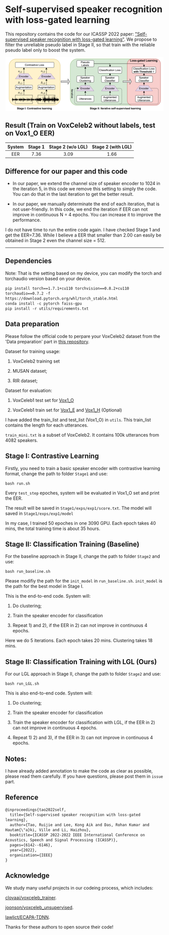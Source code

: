 # Self-supervised speaker recognition with loss-gated learning

This repository contains the code for our ICASSP 2022 paper: ["Self-supervised speaker recognition with loss-gated learning"](https://arxiv.org/pdf/2110.03869.pdf). We propose to filter the unreliable pseudo label in Stage II, so that train with the reliable pseudo label only to boost the system.

![LGL.png](utils/LGL.png)

## Result (Train on VoxCeleb2 without labels, test on Vox1_O EER)

| System | Stage 1   | Stage 2 (w/o LGL) | Stage 2 (with LGL) | 
| :-:    | :-:       | :-:               | :-:                |
|  EER   | 7.36      | 3.09              | 1.66               |

## Difference for our paper and this code

* In our paper, we extend the channel size of speaker encoder to 1024 in the iteration 5, in this code we remove this setting to simply the code. You can do that in the last iteration to get the better result. 

* In our paper, we manually determinate the end of each iteration, that is not user-friendly. In this code, we end the iteration if EER can not improve in continuous N = 4 epochs. You can increase it to improve the performance.

I do not have time to run the entire code again. I have checked Stage 1 and get the EER=7.36. While I believe a EER that smaller than 2.00 can easily be obtained in Stage 2 even the channel size = 512.

***

## Dependencies

Note: That is the setting based on my device, you can modify the torch and torchaudio version based on your device.

```
pip install torch==1.7.1+cu110 torchvision==0.8.2+cu110 torchaudio==0.7.2 -f https://download.pytorch.org/whl/torch_stable.html
conda install -c pytorch faiss-gpu
pip install -r utils/requirements.txt
```

## Data preparation

Please follow the official code to perpare your VoxCeleb2 dataset from the 'Data preparation' part in [this repository](https://github.com/clovaai/voxceleb_trainer).

Dataset for training usage: 

1) VoxCeleb2 training set

2) MUSAN dataset;

3) RIR dataset;

Dataset for evaluation:

1) VoxCeleb1 test set for [Vox1_O](https://www.robots.ox.ac.uk/~vgg/data/voxceleb/meta/veri_test2.txt) 

2) VoxCeleb1 train set for [Vox1_E](https://www.robots.ox.ac.uk/~vgg/data/voxceleb/meta/list_test_all2.txt) and [Vox1_H](https://www.robots.ox.ac.uk/~vgg/data/voxceleb/meta/list_test_hard2.txt) (Optional)

I have added the train_list and test_list (Vox1_O) in `utils`. This train_list contains the length for each utterances.

`train_mini.txt` is a subset of VoxCeleb2. It contains 100k utterances from 4082 speakers.

## Stage I: Contrastive Learning

Firstly, you need to train a basic speaker encoder with contrastive learning format, change the path to folder `Stage1` and use:

```
bash run.sh
```

Every `test_step` epoches, system will be evaluated in Vox1_O set and print the EER. 

The result will be saved in `Stage1/exps/exp1/score.txt`. The model will saved in `Stage1/exps/exp1/model`

In my case, I trained 50 epoches in one 3090 GPU. Each epoch takes 40 mins, the total training time is about 35 hours.

## Stage II: Classification Training (Baseline)

For the baseline approach in Stage II, change the path to folder `Stage2` and use:

```
bash run_baseline.sh
```

Please modifiy the path for the `init_model` in `run_baseline.sh`. `init_model` is the path for the best model in Stage I.

This is the end-to-end code. System will:

1) Do clustering;

2) Train the speaker encoder for classification

3) Repeat 1) and 2), if the EER in 2) can not improve in continuous 4 epochs.

Here we do 5 iterations. Each epoch takes 20 mins. Clustering takes 18 mins.

## Stage II: Classification Training with LGL (Ours)

For our LGL approach in Stage II, change the path to folder `Stage2` and use:

```
bash run_LGL.sh
```

This is also end-to-end code. System will:

1) Do clustering;

2) Train the speaker encoder for classification

3) Train the speaker encoder for classification with LGL, if the EER in 2) can not improve in continuous 4 epochs.

4) Repeat 1) 2) and 3), if the EER in 3) can not improve in continuous 4 epochs.

## Notes:

I have already added annotation to make the code as clear as possible, please read them carefully. If you have questions, please post them in `issue` part.

## Reference
```
@inproceedings{tao2022self,
  title={Self-supervised speaker recognition with loss-gated learning},
  author={Tao, Ruijie and Lee, Kong Aik and Das, Rohan Kumar and Hautam{\"a}ki, Ville and Li, Haizhou},
  booktitle={ICASSP 2022-2022 IEEE International Conference on Acoustics, Speech and Signal Processing (ICASSP)},
  pages={6142--6146},
  year={2022},
  organization={IEEE}
}
```

## Acknowledge

We study many useful projects in our codeing process, which includes:

[clovaai/voxceleb_trainer](https://github.com/clovaai/voxceleb_trainer).

[joonson/voxceleb_unsupervised](https://github.com/joonson/voxceleb_unsupervised).

[lawlict/ECAPA-TDNN](https://github.com/lawlict/ECAPA-TDNN/blob/master/ecapa_tdnn.py).

Thanks for these authors to open source their code!
